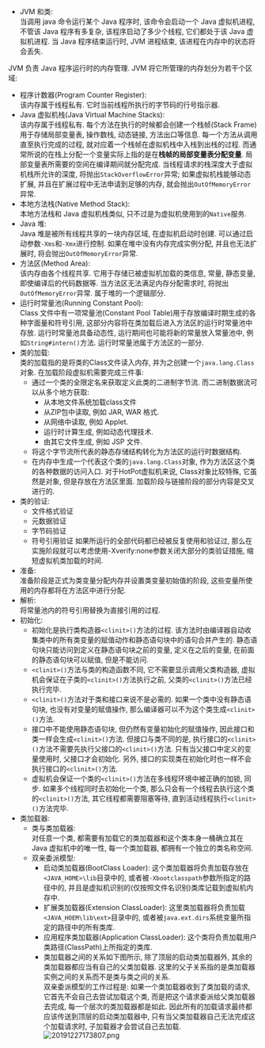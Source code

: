 * JVM 和类:  
当调用 java 命令运行某个 Java 程序时, 该命令会启动一个 Java 虚拟机进程, 不管该 Java 程序有多复杂, 该程序启动了多少个线程, 它们都处于该 Java 虚拟机进程. 当 Java 程序结束运行时, JVM 进程结束, 该进程在内存中的状态将会丢失.  

JVM 负责 Java 程序运行时的内存管理. JVM 将它所管理的内存划分为若干个区域:
  * 程序计数器(Program Counter Register):   
  该内存属于线程私有. 它时当前线程所执行的字节码的行号指示器. 
  * Java 虚拟机栈(Java Virtual Machine Stacks):  
  该内存属于线程私有. 每个方法在执行的时候都会创建一个栈帧(Stack Frame)用于存储局部变量表, 操作数栈, 动态链接, 方法出口等信息. 每一个方法从调用直至执行完成的过程, 就对应着一个栈帧在虚拟机栈中入栈到出栈的过程. 而通常所说的在栈上分配一个变量实际上指的是在**栈帧的局部变量表分配变量**. 局部变量表所需要的空间在编译期间就分配完成. 当线程请求的栈深度大于虚拟机栈所允许的深度, 将抛出`StackOverflowError`异常; 如果虚拟机栈能够动态扩展, 并且在扩展过程中无法申请到足够的内存, 就会抛出`OutOfMemoryError`异常.
  * 本地方法栈(Native Method Stack):  
  本地方法栈和 Java 虚拟机栈类似, 只不过是为虚拟机使用到的`Native`服务.
  * Java 堆:  
  Java 堆是被所有线程共享的一块内存区域, 在虚拟机启动时创建. 可以通过启动参数`-Xms`和`-Xmx`进行控制. 如果在堆中没有内存完成实例分配, 并且也无法扩展时, 将会抛出`OutOfMemoryError`异常.
  * 方法区(Method Area):  
  该内存由各个线程共享. 它用于存储已被虚拟机加载的类信息, 常量, 静态变量, 即使编译后的代码数据等. 当方法区无法满足内存分配需求时, 将抛出`OutOfMemoryError`异常. 属于堆的一个逻辑部分.
  * 运行时常量池(Running Constant Pool):   
  Class 文件中有一项常量池(Constant Pool Table)用于存放编译时期生成的各种字面量和符号引用, 这部分内容将在类加载后进入方法区的运行时常量池中存放. 运行时常量池具备动态性, 运行期间也可能将新的常量放入常量池中, 例如`String#intern()`方法. 运行时常量池属于方法区的一部分.
  * 类的加载:  
    类的加载指的是将类的Class文件读入内存, 并为之创建一个`java.lang.Class`对象. 在加载阶段虚拟机需要完成三件事:
      * 通过一个类的全限定名来获取定义此类的二进制字节流. 而二进制数据流可以从多个地方获取:
        * 从本地文件系统加载class文件
        * 从ZIP包中读取, 例如 JAR, WAR 格式.
        * 从网络中读取, 例如 Applet.
        * 运行时计算生成, 例如动态代理技术.
        * 由其它文件生成, 例如 JSP 文件.
      * 将这个字节流所代表的静态存储结构转化为方法区的运行时数据结构.
      * 在内存中生成一个代表这个类的`java.lang.Class`对象, 作为方法区这个类的各种数据的访问入口.
     对于HotPot虚拟机来说, Class对象比较特殊, 它虽然是对象, 但是存放在方法区里面. 加载阶段与链接阶段的部分内容是交叉进行的.
  * 类的验证:  
     * 文件格式验证
     * 元数据验证
     * 字节码验证
     * 符号引用验证
    如果所运行的全部代码都已经被反复使用和验证过, 那么在实施阶段就可以考虑使用-Xverify:none参数关闭大部分的类验证措施, 缩短虚拟机类加载的时间.
  * 准备:  
    准备阶段是正式为类变量分配内存并设置类变量初始值的阶段, 这些变量所使用的内存都将在方法区中进行分配.
  * 解析:  
    将常量池内的符号引用替换为直接引用的过程.
  * 初始化:  
    * 初始化是执行类构造器`<clinit>()`方法的过程. 该方法时由编译器自动收集类中的所有类变量的赋值动作和静态语句块中的语句合并产生的. 静态语句块只能访问到定义在静态语句块之前的变量, 定义在之后的变量, 在前面的静态语句块可以赋值, 但是不能访问.
    * `<clinit>()`方法与类的构造函数不同, 它不需要显示调用父类构造器, 虚拟机会保证在子类的`<clinit>()`方法执行之前, 父类的`<clinit>()`方法已经执行完毕.
    * `<clinit>()`方法对于类和接口来说不是必需的. 如果一个类中没有静态语句块, 也没有对变量的赋值操作, 那么编译器可以不为这个类生成`<clinit>()`方法.
    * 接口中不能使用静态语句块, 但仍然有变量初始化的赋值操作, 因此接口和类一样会生成`<clinit>()`方法. 但接口与类不同的是, 执行接口的`<clinit>()`方法不需要先执行父接口的`<clinit>()`方法. 只有当父接口中定义的变量使用时, 父接口才会初始化. 另外, 接口的实现类在初始化时也一样不会执行接口的`<clinit>()`方法.
    * 虚拟机会保证一个类的`<clinit>()`方法在多线程环境中被正确的加锁, 同步. 如果多个线程同时去初始化一个类, 那么只会有一个线程去执行这个类的`<clinit>()`方法, 其它线程都需要阻塞等待, 直到活动线程执行`<clinit>()`方法完毕.
* 类加载器:  
  * 类与类加载器:  
  对任意一个类, 都需要有加载它的类加载器和这个类本身一桶确立其在 Java 虚拟机中的唯一性, 每一个类加载器, 都拥有一个独立的类名称空间.
  * 双亲委派模型:  
    * 启动类加载器(BootClass Loader): 这个类加载器将负责加载存放在`<JAVA_HOME>\lib`目录中的, 或者被`-Xbootclasspath`参数所指定的路径中的, 并且是虚拟机识别的(仅按照文件名识别)类库记载到虚拟机内存中.
    * 扩展类加载器(Extension ClassLoader): 这里类加载器将负责加载`<JAVA_HOEM\lib\ext>`目录中的, 或者被`java.ext.dirs`系统变量所指定的路径中的所有类库.
    * 应用程序类加载器(Application ClassLoader): 这个类将负责加载用户类路径(ClassPath)上所指定的类库.
    * 类加载器之间的关系如下图所示, 除了顶层的启动类加载器外, 其余的类加载器都应当有自己的父类加载器. 这里的父子关系指的是类加载器实例之间的关系而不是类与类之间的关系.   
    双亲委派模型的工作过程是: 如果一个类加载器收到了类加载的请求, 它首先不会自己去尝试加载这个类, 而是把这个请求委派给父类加载器去完成, 每一个层次的类加载器都是如此. 因此所有的加载请求最终都应该传送到顶层的启动类加载器中, 只有当父类加载器自己无法完成这个加载请求时, 子加载器才会尝试自己去加载.
   ![20191227173807.png](https://i.loli.net/2019/12/27/QZRVlojKBznbW9h.png)

